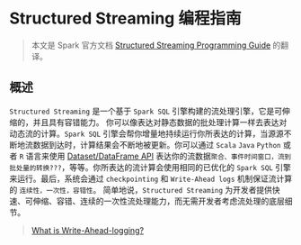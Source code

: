 # Structured Streaming 编程指南

> 本文是 Spark 官方文档 [Structured Streaming Programming Guide](https://spark.apache.org/docs/latest/structured-streaming-programming-guide.html)
的翻译。

## 概述

`Structured Streaming` 是一个基于 `Spark SQL` 引擎构建的流处理引擎，它是可伸缩的，并且具有容错能力。
你可以像表达对静态数据的批处理计算一样去表达对动态流的计算。`Spark SQL` 引擎会帮你增量地持续运行你所表达的计算，当源源不断地流数据到达时，计算结果会不断地被更新。你可以通过 `Scala` `Java` `Python` 或者 `R` 语言来使用 [Dataset/DataFrame API](https://spark.apache.org/docs/latest/sql-programming-guide.html)
表达你的流数据`聚合、事件时间窗口，流到批处量的转换???`，等等。你所表达的流计算会使用相同的已优化的 `Spark SQL` 引擎来运行。最后，系统会通过 `checkpointing` 和 `Write-Ahead logs` 机制保证流计算的 `连续性，一次性，容错性`。
简单地说，`Structured Streaming` 为开发者提供快速、可伸缩、容错、连续的一次性流处理能力，而无需开发者考虑流处理的底层细节。

> [What is Write-Ahead-logging?](https://www.cnblogs.com/bianqi/p/12183538.html)